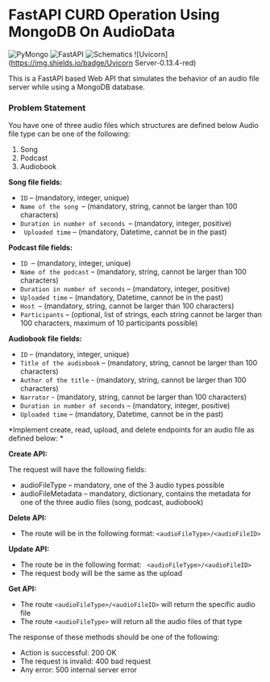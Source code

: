 # FastAPI CURD Operation Using MongoDB On AudioData
![PyMongo](https://img.shields.io/badge/PyMongo-3.10.1-green) ![FastAPI](https://img.shields.io/badge/FastAPI-0.63.0-blue) ![Schematics](https://img.shields.io/badge/Schematics-2.1.0-yellow) ![Uvicorn](https://img.shields.io/badge/Uvicorn Server-0.13.4-red)

This is a  FastAPI based Web API that simulates the behavior of an audio file server while using a MongoDB database.

### Problem Statement
You have one of three audio files which structures are defined below Audio file type can be one of the following:
1. Song
2. Podcast
3. Audiobook

**Song file fields:**
- `ID` – (mandatory, integer, unique)
- `Name of the song `– (mandatory, string, cannot be larger than 100 characters)
- `Duration in number of seconds `– (mandatory, integer, positive)
- ` Uploaded time` – (mandatory, Datetime, cannot be in the past)

**Podcast file fields:**
- `ID `– (mandatory, integer, unique)
- `Name of the podcast` – (mandatory, string, cannot be larger than 100 characters)
- `Duration in number of seconds` – (mandatory, integer, positive)
- `Uploaded time` – (mandatory, Datetime, cannot be in the past)
- `Host `– (mandatory, string, cannot be larger than 100 characters)
- `Participants` – (optional, list of strings, each string cannot be larger than 100 characters, maximum of 10 participants possible)

**Audiobook file fields:**
- `ID` – (mandatory, integer, unique)
- `Title of the audiobook` – (mandatory, string, cannot be larger than 100 characters)
- `Author of the title` -  (mandatory, string, cannot be larger than 100 characters)
- `Narrator` - (mandatory, string, cannot be larger than 100 characters)
- `Duration in number of seconds` – (mandatory, integer, positive)
- `Uploaded time` – (mandatory, Datetime, cannot be in the past)

*Implement create, read, upload, and delete endpoints for an audio file as defined below:
*

**Create API:**

The request will have the following fields:
- audioFileType – mandatory, one of the 3 audio types possible
- audioFileMetadata – mandatory, dictionary, contains the metadata for one of the three audio files (song, podcast, audiobook)

**Delete API:**
- The route will be in the following format: `<audioFileType>/<audioFileID>`

**Update API:**
- The route be in the following format: ` <audioFileType>/<audioFileID>`
- The request body will be the same as the upload

**Get API:**
- The route `<audioFileType>/<audioFileID>` will return the specific audio file
- The route `<audioFileType>`  will return all the audio files of that type

The response of these methods should be one of the following:
- Action is successful: 200 OK
- The request is invalid: 400 bad request
- Any error: 500 internal server error
